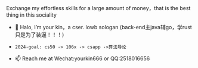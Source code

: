 Exchange my effortless skills for a large amount of money，that is the best thing in this sociality

- 👋 Halo, I’m your kin，a cser.  lowb sologan (back-end主java辅go，学rust只是为了装逼！！！)
-     2024-goal: cs50 -> 106x -> csapp ->算法导论
- 📫 Reach me at Wechat:yourkin666 or QQ:2518016656


